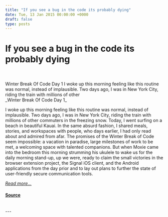 ```yaml
---
title: "If you see a bug in the code its probably dying"
date: Tue, 13 Jan 2015 00:00:00 +0000
draft: false
type: posts
---
```

# If you see a bug in the code its probably dying

<br/>

<br/>
 Winter Break Of Code Day 1 I woke up this morning feeling like this routine was normal, instead of implausible. Two days ago, I was in New York City, riding the train with millions of other
<br/>
_Winter Break Of Code Day 1_

I woke up this morning feeling like this routine was normal, instead of implausible. Two days ago, I was in New York City, riding the train with millions of other commuters in the freezing snow. Today, I went surfing on a beach in beautiful Kauai. In the same absurd fashion, I shared meals, stories, and workspaces with people, who days earlier, I had only read about and admired from afar. The promises of the Winter Break of Code seem impossible: a vacation in paradise, large milestones of work to be met, a welcoming space with talented companions. But when Moxie came into the bedroom this morning strumming his ukulele to wake us for the daily morning stand-up, up we were, ready to claim the small victories in the browser extension project, the Signal iOS client, and the Android applications from the day prior and to lay out plans to further the state of user-friendly secure communication tools.

[_Read more..._](https://signal.org/blog/if-you-see-a-bug/)

#### [Source](https://signal.org/blog/if-you-see-a-bug/)

<br/>
---
